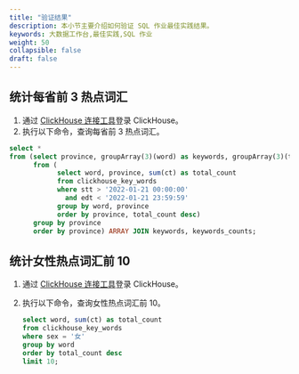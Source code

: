 ```yaml
---
title: "验证结果"
description: 本小节主要介绍如何验证 SQL 作业最佳实践结果。
keywords: 大数据工作台,最佳实践,SQL 作业
weight: 50
collapsible: false
draft: false
---
```


## 统计每省前 3 热点词汇

1. 通过 [ClickHouse 连接工具](http://ui.tabix.io/#!/login)登录 ClickHouse。
2. 执行以下命令，查询每省前 3 热点词汇。

```sql
select *
from (select province, groupArray(3)(word) as keywords, groupArray(3)(total_count) as keywords_counts
      from (
            select word, province, sum(ct) as total_count
            from clickhouse_key_words
            where stt > '2022-01-21 00:00:00'
              and edt < '2022-01-21 23:59:59'
            group by word, province
            order by province, total_count desc)
      group by province
      order by province) ARRAY JOIN keywords, keywords_counts;
```

## 统计女性热点词汇前 10

1. 通过 [ClickHouse 连接工具](http://ui.tabix.io/#!/login)登录 ClickHouse。
2. 执行以下命令，查询女性热点词汇前 10。

    ```sql
    select word, sum(ct) as total_count
    from clickhouse_key_words
    where sex = '女'
    group by word
    order by total_count desc
    limit 10;
    ```
